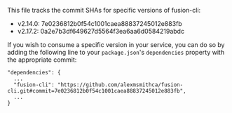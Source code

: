 This file tracks the commit SHAs for specific versions of fusion-cli:

- v2.14.0: 7e0236812b0f54c1001caea88837245012e883fb
- v2.17.2: 0a2e7b3df649627d5564f3ea6aa6d0584219abdc

If you wish to consume a specific version in your service, you can do so by adding the following line to your `package.json`'s `dependencies` property with the appropriate commit:

```
"dependencies": {
  ...
  "fusion-cli": "https://github.com/alexmsmithca/fusion-cli.git#commit=7e0236812b0f54c1001caea88837245012e883fb",
  ...
}
```
